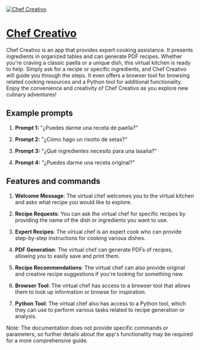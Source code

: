 [![Chef Creativo](https://files.oaiusercontent.com/file-i4HJl9k6IbGEBIbGBZ3at7EK?se=2123-10-17T10%3A41%3A28Z&sp=r&sv=2021-08-06&sr=b&rscc=max-age%3D31536000%2C%20immutable&rscd=attachment%3B%20filename%3Daefda776-af97-4119-9615-4eea5b5bfb80.png&sig=%2BwNS9FLQjPp%2BrjGLs03icO8cP47dVrtpzbHl6LLJO0w%3D)](https://chat.openai.com/g/g-6cIJO7Xq0-chef-creativo)

# [Chef Creativo](https://chat.openai.com/g/g-6cIJO7Xq0-chef-creativo)

Chef Creativo is an app that provides expert cooking assistance. It presents ingredients in organized tables and can generate PDF recipes. Whether you're craving a classic paella or a unique dish, this virtual kitchen is ready to help. Simply ask for a recipe or specific ingredients, and Chef Creativo will guide you through the steps. It even offers a browser tool for browsing related cooking resources and a Python tool for additional functionality. Enjoy the convenience and creativity of Chef Creativo as you explore new culinary adventures!

## Example prompts

1. **Prompt 1:** "¿Puedes darme una receta de paella?"

2. **Prompt 2:** "¿Cómo hago un risotto de setas?"

3. **Prompt 3:** "¿Qué ingredientes necesito para una lasaña?"

4. **Prompt 4:** "¿Puedes darme una receta original?"

## Features and commands

1. **Welcome Message**: The virtual chef welcomes you to the virtual kitchen and asks what recipe you would like to explore.

2. **Recipe Requests**: You can ask the virtual chef for specific recipes by providing the name of the dish or ingredients you want to use.

3. **Expert Recipes**: The virtual chef is an expert cook who can provide step-by-step instructions for cooking various dishes.

4. **PDF Generation**: The virtual chef can generate PDFs of recipes, allowing you to easily save and print them.

5. **Recipe Recommendations**: The virtual chef can also provide original and creative recipe suggestions if you're looking for something new.

6. **Browser Tool**: The virtual chef has access to a browser tool that allows them to look up information or browse for inspiration.

7. **Python Tool**: The virtual chef also has access to a Python tool, which they can use to perform various tasks related to recipe generation or analysis.

Note: The documentation does not provide specific commands or parameters, so further details about the app's functionality may be required for a more comprehensive guide.